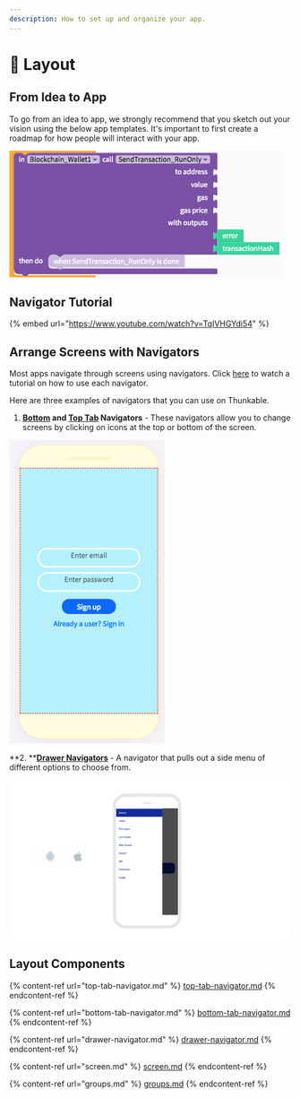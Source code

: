 ```yaml
---
description: How to set up and organize your app.
---
```


# 📐 Layout

## From Idea to App&#x20;

To go from an idea to app, we strongly recommend that you sketch out your vision using the below app templates. It's important to first create a roadmap for how people will interact with your app.&#x20;

![](<.gitbook/assets/image (48).png>)

## Navigator Tutorial

{% embed url="https://www.youtube.com/watch?v=TqIVHGYdi54" %}

## Arrange Screens with Navigators

Most apps navigate through screens using navigators. Click [here](https://www.youtube.com/watch?v=Z9R\_kg4ew2M) to watch a tutorial on how to use each navigator.&#x20;

Here are three examples of navigators that you can use on Thunkable.

1. ****[**Bottom**](https://docs.thunkable.com/bottom-tab-navigator)** and **[**Top Tab**](https://docs.thunkable.com/top-tab-navigator)** Navigators** - These navigators allow you to change screens by clicking on icons at the top or bottom of the screen.&#x20;

![Top Tab Navigator](<.gitbook/assets/image (112).png>)

**2. **[**Drawer Navigators**](https://docs.thunkable.com/drawer-navigator) - A navigator that pulls out a side menu of different options to choose from.&#x20;

![](.gitbook/assets/thunkable-documentation-exhibits-83.png)

## Layout Components

{% content-ref url="top-tab-navigator.md" %}
[top-tab-navigator.md](top-tab-navigator.md)
{% endcontent-ref %}

{% content-ref url="bottom-tab-navigator.md" %}
[bottom-tab-navigator.md](bottom-tab-navigator.md)
{% endcontent-ref %}

{% content-ref url="drawer-navigator.md" %}
[drawer-navigator.md](drawer-navigator.md)
{% endcontent-ref %}

{% content-ref url="screen.md" %}
[screen.md](screen.md)
{% endcontent-ref %}

{% content-ref url="groups.md" %}
[groups.md](groups.md)
{% endcontent-ref %}

